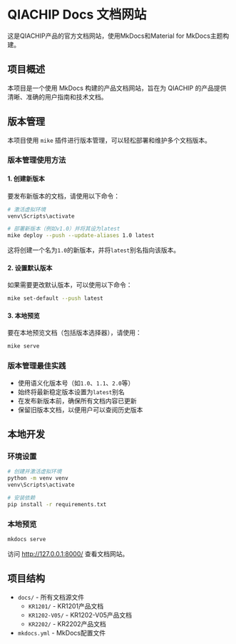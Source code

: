 # QIACHIP Docs 文档网站

这是QIACHIP产品的官方文档网站，使用MkDocs和Material for MkDocs主题构建。

## 项目概述

本项目是一个使用 MkDocs 构建的产品文档网站，旨在为 QIACHIP 的产品提供清晰、准确的用户指南和技术文档。

## 版本管理

本项目使用 `mike` 插件进行版本管理，可以轻松部署和维护多个文档版本。

### 版本管理使用方法

#### 1. 创建新版本

要发布新版本的文档，请使用以下命令：

```bash
# 激活虚拟环境
venv\Scripts\activate

# 部署新版本（例如v1.0）并将其设为latest
mike deploy --push --update-aliases 1.0 latest
```

这将创建一个名为`1.0`的新版本，并将`latest`别名指向该版本。

#### 2. 设置默认版本

如果需要更改默认版本，可以使用以下命令：

```bash
mike set-default --push latest
```

#### 3. 本地预览

要在本地预览文档（包括版本选择器），请使用：

```bash
mike serve
```

### 版本管理最佳实践

- 使用语义化版本号（如`1.0`、`1.1`、`2.0`等）
- 始终将最新稳定版本设置为`latest`别名
- 在发布新版本前，确保所有文档内容已更新
- 保留旧版本文档，以便用户可以查阅历史版本

## 本地开发

### 环境设置

```bash
# 创建并激活虚拟环境
python -m venv venv
venv\Scripts\activate

# 安装依赖
pip install -r requirements.txt
```

### 本地预览

```bash
mkdocs serve
```

访问 http://127.0.0.1:8000/ 查看文档网站。

## 项目结构

- `docs/` - 所有文档源文件
  - `KR1201/` - KR1201产品文档
  - `KR1202-V05/` - KR1202-V05产品文档
  - `KR2202/` - KR2202产品文档
- `mkdocs.yml` - MkDocs配置文件